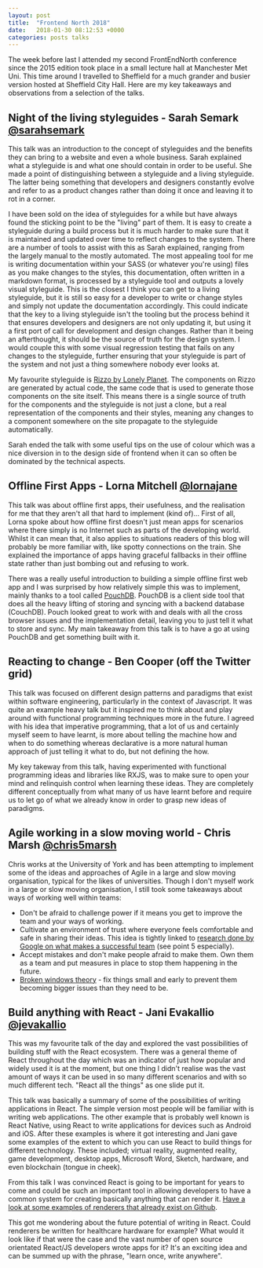 ```yaml
---
layout: post
title:  "Frontend North 2018"
date:   2018-01-30 08:12:53 +0000
categories: posts talks
---
```


The week before last I attended my second FrontEndNorth conference since the 2015 edition took place in a small lecture hall at Manchester Met Uni. This time around I travelled to Sheffield for a much grander and busier version hosted at Sheffield City Hall. Here are my key takeaways and observations from a selection of the talks.

## Night of the living styleguides - Sarah Semark [@sarahsemark](https://twitter.com/sarahsemark)
This talk was an introduction to the concept of styleguides and the benefits they can bring to a website and even a whole business. Sarah explained what a styleguide is and what one should contain in order to be useful. She made a point of distinguishing between a styleguide and a living styleguide. The latter being something that developers and designers constantly evolve and refer to as a product changes rather than doing it once and leaving it to rot in a corner.

I have been sold on the idea of styleguides for a while but have always found the sticking point to be the "living" part of them. It is easy to create a styleguide during a build process but it is much harder to make sure that it is maintained and updated over time to reflect changes to the system. There are a number of tools to assist with this as Sarah explained, ranging from the largely manual to the mostly automated. The most appealing tool for me is writing documentation within your SASS (or whatever you're using) files as you make changes to the styles, this documentation, often written in a markdown format, is processed by a styleguide tool and outputs a lovely visual styleguide. This is the closest I think you can get to a living styleguide, but it is still so easy for a developer to write or change styles and simply not update the documentation accordingly. This could indicate that the key to a living styleguide isn't the tooling but the process behind it that ensures developers and designers are not only updating it, but using it a first port of call for development and design changes. Rather than it being an afterthought, it should be the source of truth for the design system. I would couple this with some visual regression testing that fails on any changes to the styleguide, further ensuring that your styleguide is part of the system and not just a thing somewhere nobody ever looks at.

My favourite styleguide is [Rizzo by Lonely Planet](http://rizzo.lonelyplanet.com/styleguide/design-elements/colours). The components on Rizzo are generated by actual code, the same code that is used to generate those components on the site itself. This means there is a single source of truth for the components and the styleguide is not just a clone, but a real representation of the components and their styles, meaning any changes to a component somewhere on the site propagate to the styleguide automatically.

Sarah ended the talk with some useful tips on the use of colour which was a nice diversion in to the design side of frontend when it can so often be dominated by the technical aspects.

## Offline First Apps - Lorna Mitchell [@lornajane](https://twitter.com/lornajane)
This talk was about offline first apps, their usefulness, and the realisation for me that they aren't all that hard to implement (kind of)...
First of all, Lorna spoke about how offline first doesn't just mean apps for scenarios where there simply is no Internet such as parts of the developing world. Whilst it can mean that, it also applies to situations readers of this blog will probably be more familiar with, like spotty connections on the train. She explained the importance of apps having graceful fallbacks in their offline state rather than just bombing out and refusing to work.

There was a really useful introduction to building a simple offline first web app and I was surprised by how relatively simple this was to implement, mainly thanks to a tool called [PouchDB](https://pouchdb.com/). PouchDB is a client side tool that does all the heavy lifting of storing and syncing with a backend database (CouchDB). Pouch looked great to work with and deals with all the cross browser issues and the implementation detail, leaving you to just tell it what to store and sync. My main takeaway from this talk is to have a go at using PouchDB and get something built with it.

## Reacting to change - Ben Cooper (off the Twitter grid)
This talk was focused on different design patterns and paradigms that exist within software engineering, particularly in the context of Javascript. It was quite an example heavy talk but it inspired me to think about and play around with functional programming techniques more in the future. I agreed with his idea that imperative programming, that a lot of us and certainly myself seem to have learnt, is more about telling the machine how and when to do something whereas declarative is a more natural human approach of just telling it what to do, but not defining the how.

My key takeway from this talk, having experimented with functional programming ideas and libraries like RXJS, was to make sure to open your mind and relinquish control when learning these ideas. They are completely different conceptually from what many of us have learnt before and require us to let go of what we already know in order to grasp new ideas of paradigms.

## Agile working in a slow moving world - Chris Marsh [@chris5marsh](https://twitter.com/chris5marsh)
Chris works at the University of York and has been attempting to implement some of the ideas and approaches of Agile in a large and slow moving organisation, typical for the likes of universities. Though I don't myself work in a large or slow moving organisation, I still took some takeaways about ways of working well within teams:

- Don't be afraid to challenge power if it means you get to improve the team and your ways of working.
- Cultivate an environment of trust where everyone feels comfortable and safe in sharing their ideas. This idea is tightly linked to [research done by Google on what makes a successful team](https://www.inc.com/michael-schneider/google-thought-they-knew-how-to-create-the-perfect.html) (see point 5 especially).
- Accept mistakes and don't make people afraid to make them. Own them as a team and put measures in place to stop them happening in the future.
- [Broken windows theory](https://en.wikipedia.org/wiki/Broken_windows_theory) - fix things small and early to prevent them becoming bigger issues than they need to be.

## Build anything with React - Jani Evakallio [@jevakallio](https://twitter.com/jevakallio)
This was my favourite talk of the day and explored the vast possibilities of building stuff with the React ecosystem. There was a general theme of React throughout the day which was an indicator of just how popular and widely used it is at the moment, but one thing I didn't realise was the vast amount of ways it can be used in so many different scenarios and with so much different tech. "React all the things" as one slide put it.

This talk was basically a summary of some of the possibilities of writing applications in React. The simple version most people will be familiar with is writing web applications. The other example that is probably well known is React Native, using React to write applications for devices such as Android and iOS. After these examples is where it got interesting and Jani gave some examples of the extent to which you can use React to build things for different technology. These included; virtual reality, augmented reality, game development, desktop apps, Microsoft Word, Sketch, hardware, and even blockchain (tongue in cheek).

From this talk I was convinced React is going to be important for years to come and could be such an important tool in allowing developers to have a common system for creating basically anything that can render it. [Have a look at some examples of renderers that already exist on Github](https://github.com/chentsulin/awesome-react-renderer).

This got me wondering about the future potential of writing in React. Could renderers be written for healthcare hardware for example? What would it look like if that were the case and the vast number of open source orientated React/JS developers wrote apps for it? It's an exciting idea and can be summed up with the phrase, "learn once, write anywhere".